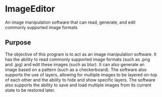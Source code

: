 # ImageEditor
An image manipulation software that can read, generate, and edit commonly supported image formats

## Purpose
The objective of this program is to act as an image manipulation software. It has the ability to read commonly supported image formats (such as .png and .jpg) and edit these images (such as blur). It can also generate an image based on a pattern (such as a checkerboard). The software also supports the use of layers, allowing for multiple images to be layered on-top of each other and the ability to hide and show specific layers. The software also supports the ability to save and load multiple images from its current state to be restored later.


